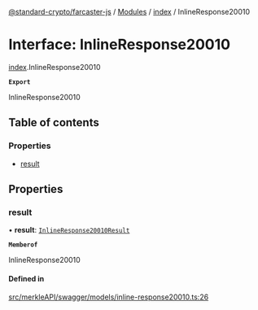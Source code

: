 [@standard-crypto/farcaster-js](../README.md) / [Modules](../modules.md) / [index](../modules/index.md) / InlineResponse20010

# Interface: InlineResponse20010

[index](../modules/index.md).InlineResponse20010

**`Export`**

InlineResponse20010

## Table of contents

### Properties

- [result](index.InlineResponse20010.md#result)

## Properties

### result

• **result**: [`InlineResponse20010Result`](index.InlineResponse20010Result.md)

**`Memberof`**

InlineResponse20010

#### Defined in

[src/merkleAPI/swagger/models/inline-response20010.ts:26](https://github.com/standard-crypto/farcaster-js/blob/main/src/merkleAPI/swagger/models/inline-response20010.ts#L26)
